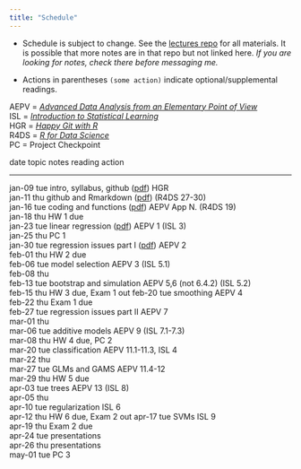 ```yaml
---
title: "Schedule"
---
```





* Schedule is subject to change. See the [lectures repo](https://github.com/stats-432sp2018/lectures) for all materials. It is possible that more notes are in that repo but not linked here. _If you are looking for notes, check there before messaging me._  

* Actions in parentheses `(some action)` indicate optional/supplemental readings.

AEPV = [_Advanced Data Analysis from an Elementary Point of View_](http://www.stat.cmu.edu/~cshalizi/ADAfaEPoV/ADAfaEPoV.pdf)  
ISL = [_Introduction to Statistical Learning_](http://www-bcf.usc.edu/~gareth/ISL/)  
HGR = [_Happy Git with R_](http://happygitwithr.com/)  
R4DS = [_R for Data Science_](http://r4ds.had.co.nz)  
PC = Project Checkpoint


date         topic                       notes                                                                                           reading                          action               
-----------  --------------------------  ----------------------------------------------------------------------------------------------  -------------------------------  ---------------------
jan-09 tue   intro, syllabus, github     (<a href=https://raw.githubusercontent.com/stats-432sp2018/lectures/master/lec01.pdf>pdf</a>)   HGR                                                   
jan-11 thu   github and Rmarkdown        (<a href=https://raw.githubusercontent.com/stats-432sp2018/lectures/master/lec02.pdf>pdf</a>)   (R4DS 27-30)                                          
jan-16 tue   coding and functions        (<a href=https://raw.githubusercontent.com/stats-432sp2018/lectures/master/lec03.pdf>pdf</a>)   AEPV App N. (R4DS 19)                                 
jan-18 thu                                                                                                                                                                HW 1 due             
jan-23 tue   linear regression           (<a href=https://raw.githubusercontent.com/stats-432sp2018/lectures/master/lec04.pdf>pdf</a>)   AEPV 1 (ISL 3)                                        
jan-25 thu                                                                                                                                                                PC 1                 
jan-30 tue   regression issues part I    (<a href=https://raw.githubusercontent.com/stats-432sp2018/lectures/master/lec05.pdf>pdf</a>)   AEPV 2                                                
feb-01 thu                                                                                                                                                                HW 2 due             
feb-06 tue   model selection                                                                                                             AEPV 3 (ISL 5.1)                                      
feb-08 thu                                                                                                                                                                                     
feb-13 tue   bootstrap and simulation                                                                                                    AEPV 5,6 (not 6.4.2) (ISL 5.2)                        
feb-15 thu                                                                                                                                                                HW 3 due, Exam 1 out 
feb-20 tue   smoothing                                                                                                                   AEPV 4                                                
feb-22 thu                                                                                                                                                                Exam 1 due           
feb-27 tue   regression issues part II                                                                                                   AEPV 7                                                
mar-01 thu                                                                                                                                                                                     
mar-06 tue   additive models                                                                                                             AEPV 9 (ISL 7.1-7.3)                                  
mar-08 thu                                                                                                                                                                HW 4 due, PC 2       
mar-20 tue   classification                                                                                                              AEPV 11.1-11.3, ISL 4                                 
mar-22 thu                                                                                                                                                                                     
mar-27 tue   GLMs and GAMS                                                                                                               AEPV 11.4-12                                          
mar-29 thu                                                                                                                                                                HW 5 due             
apr-03 tue   trees                                                                                                                       AEPV 13 (ISL 8)                                       
apr-05 thu                                                                                                                                                                                     
apr-10 tue   regularization                                                                                                              ISL 6                                                 
apr-12 thu                                                                                                                                                                HW 6 due, Exam 2 out 
apr-17 tue   SVMs                                                                                                                        ISL 9                                                 
apr-19 thu                                                                                                                                                                Exam 2 due           
apr-24 tue                                                                                                                                                                presentations        
apr-26 thu                                                                                                                                                                presentations        
may-01 tue                                                                                                                                                                PC 3                 
